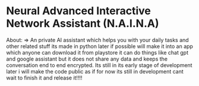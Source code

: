 # Neural Advanced Interactive Network Assistant (N.A.I.N.A)

About:
=> An private AI assistant which helps you with your daily tasks and other related stuff its made in python later if possible will make it into an app which anyone can download it from playstore it can do 
  things like chat gpt and google assistant but it does not share any data and keeps the conversation end to end encrypted. Its still in its early stage of development later i will make the code public as if
  for now its still in development cant wait to finish it and release it!!!!
